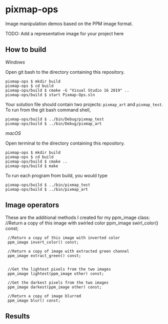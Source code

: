 # pixmap-ops

Image manipulation demos based on the PPM image format.

TODO: Add a representative image for your project here

## How to build

*Windows*

Open git bash to the directory containing this repository.

```
pixmap-ops $ mkdir build
pixmap-ops $ cd build
pixmap-ops/build $ cmake -G "Visual Studio 16 2019" ..
pixmap-ops/build $ start Pixmap-Ops.sln
```

Your solution file should contain two projects: `pixmap_art` and `pixmap_test`.
To run from the git bash command shell, 

```
pixmap-ops/build $ ../bin/Debug/pixmap_test
pixmap-ops/build $ ../bin/Debug/pixmap_art
```

*macOS*

Open terminal to the directory containing this repository.

```
pixmap-ops $ mkdir build
pixmap-ops $ cd build
pixmap-ops/build $ cmake ..
pixmap-ops/build $ make
```

To run each program from build, you would type

```
pixmap-ops/build $ ../bin/pixmap_test
pixmap-ops/build $ ../bin/pixmap_art
```

## Image operators
These are the additional methods I created for my ppm_image class:
     //Return a copy of this image with swirled color
     ppm_image swirl_color() const;

     //Return a copy of this image with inverted color
     ppm_image invert_color() const;

     //Return a copy of image with extracted green channel
     ppm_image extract_green() const;


     //Get the lightest pixels from the two images
     ppm_image lightest(ppm_image other) const;

     //Get the darkest pixels from the two images
     ppm_image darkest(ppm_image other) const;

     //Return a copy of image blurred
     ppm_image blur() const;

## Results



